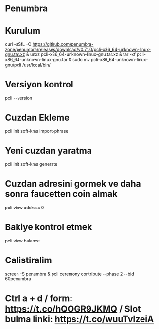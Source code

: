 # Penumbra
# Kurulum
 curl -sSfL -O https://github.com/penumbra-zone/penumbra/releases/download/v0.71.0/pcli-x86_64-unknown-linux-gnu.tar.xz &
 unxz pcli-x86_64-unknown-linux-gnu.tar.xz &
 tar -xf pcli-x86_64-unknown-linux-gnu.tar &
 sudo mv pcli-x86_64-unknown-linux-gnu/pcli /usr/local/bin/ 
# Versiyon kontrol
 pcli --version 
# Cuzdan Ekleme
 pcli init soft-kms import-phrase 
# Yeni cuzdan yaratma
 pcli init soft-kms generate
# Cuzdan adresini gormek ve daha sonra faucetten coin almak
 pcli view address 0
# Bakiye kontrol etmek
 pcli view balance
# Calistiralim
 screen -S penumbra &
 pcli ceremony contribute --phase 2 --bid 60penumbra

# Ctrl a + d   / form: https://t.co/hQOGR9JKMQ  / Slot bulma linki: https://t.co/wuuTvlzeiA
